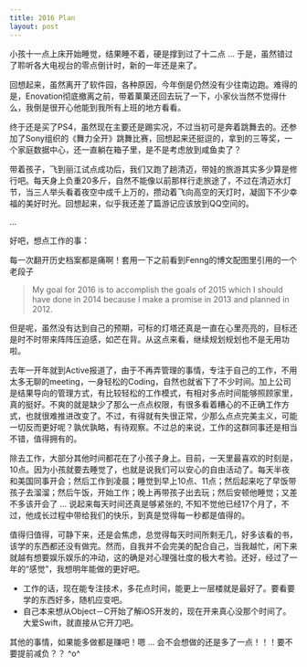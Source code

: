 ```yaml
---
title: 2016 Plan
layout: post
---
```


小孩十一点上床开始睡觉，结果睡不着，硬是撑到过了十二点 ... 于是，虽然错过了聆听各大电视台的零点倒计时，新的一年还是来了。

回想起来，虽然离开了软件园，各种原因，今年倒是仍然没有少往南边跑。难得的是，Enovation彻底撤离之前，带着菓菓还回去玩了一下，小家伙当然不觉得什么，我倒是很开心他能到我所有上班的地方看看。

终于还是买了PS4，虽然现在主要还是踢实况，不过当初可是奔着跳舞去的。还参加了Sony组织的《舞力全开》跳舞比赛，回想起来还挺逗的，拿到的三等奖，一个家庭数据中心，还一直躺在箱子里，是不是考虑放到咸鱼卖了？

带着孩子，飞到丽江试点成功后，我们又跑了趟清迈，带娃的旅游其实多少算是修行吧。每天身上负重20多斤，自然不能像以前那样行走旅途了，不过在清迈水灯节，当三人举头看着夜空中成千上万的，攒动着飞向高空的天灯时，凝固下不少幸福的美好时光。回想起来，似乎我还差了篇游记应该放到QQ空间的。

 ...

好吧，想点工作的事：

每一次翻开历史档案都是痛啊！套用一下之前看到Fenng的博文配图里引用的一个老段子 

> My goal for 2016 is to accomplish the goals of 2015 which I should have done in 2014 because I make a promise in 2013 and planned in 2012. 

但是呢，虽然没有达到自己的预期，可标的灯塔还真是一直在心里亮亮的，目标还是时不时带来阵阵压迫感，如芒在背。从这点来看，继续规划规划也不是无用功啦。

去年一开年就到Active报道了，由于不再弄管理的事情，专注于自己的工作，不用太多无聊的meeting，一身轻松的Coding，自然也就省下了不少时间。加上公司是结果导向的管理方式，有比较轻松的工作模式，有相对多点时间能够照顾家里，真的挺好。不爽的就是缺少了那么一点点权限，有很多看着糟心的不正确工作方式，也就很难推进改变了。不过，有得就有失很正常，少那么点点完美主义，可能一切反而更好呢？孰优孰略，有待观察。不过总的来说，工作的这群同事还是相当不错，值得拥有的。

除去工作，大部分其他时间都花在了小孩子身上。目前，一天里最喜欢的时刻是，10点。因为小孩就要去睡觉了，也就是说我们可以安心的自由活动了。每天半夜和美国同事开会；然后工作到凌晨；睡觉到早上10点、11点；然后起来吃了早饭带孩子去溜溜；然后午饭，开始工作；晚上再带孩子出去玩；然后安顿他睡觉；又差不多该开会了 ... 说起来每天时间还真是够紧张的, 不知不觉他已经17个月了，不过，他成长过程中带给我们的快乐，到真是觉得每一秒都是值得的。

值得归值得，可静下来，还是会焦虑，总觉得每天时间所剩无几，好多该看的书，该学的东西都还没有做完。然而，自我并不会完美的配合自己，当我越忙，闲下来就越有想要娱乐娱乐的冲动，这的确是对心理强壮度的极大考验。还好，经过了一年的“感觉”，我想明年能做的更好吧。

* 工作的话，现在能专注技术，多花点时间，能更上一层楼就是最好了。要看要学的东西好多，随机应变吧。
* 自己本来想从Object－C开始了解iOS开发的，现在开来真心没那个时间了。大爱Swift，就直接从它开刀吧。

其他的事情，如果能多做都是赚吧！嗯 ... 会不会想做的还是多了一点！！！要不要提前减负？？ ^o^

